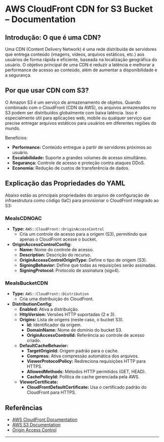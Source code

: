 # AWS CloudFront CDN for S3 Bucket – Documentation

## Introdução: O que é uma CDN?

Uma CDN (Content Delivery Network) é uma rede distribuída de servidores que entrega conteúdo (imagens, vídeos, arquivos estáticos, etc.) aos usuários de forma rápida e eficiente, baseada na localização geográfica do usuário. O objetivo principal de uma CDN é reduzir a latência e melhorar a performance de acesso ao conteúdo, além de aumentar a disponibilidade e a segurança.

## Por que usar CDN com S3?

O Amazon S3 é um serviço de armazenamento de objetos. Quando combinado com o CloudFront (CDN da AWS), os arquivos armazenados no S3 podem ser distribuídos globalmente com baixa latência. Isso é especialmente útil para aplicações web, mobile ou qualquer serviço que precise entregar arquivos estáticos para usuários em diferentes regiões do mundo.

Benefícios:
- **Performance:** Conteúdo entregue a partir de servidores próximos ao usuário.
- **Escalabilidade:** Suporte a grandes volumes de acesso simultâneo.
- **Segurança:** Controle de acesso e proteção contra ataques DDoS.
- **Economia:** Redução de custos de transferência de dados.

## Explicação das Propriedades do YAML

Abaixo estão as principais propriedades do arquivo de configuração de infraestrutura como código (IaC) para provisionar o CloudFront integrado ao S3:

### MealsCDNOAC

- **Type:** `AWS::CloudFront::OriginAccessControl`
  - Cria um controle de acesso para a origem (S3), permitindo que apenas o CloudFront acesse o bucket.
- **OriginAccessControlConfig:**
  - **Name:** Nome do controle de acesso.
  - **Description:** Descrição do recurso.
  - **OriginAccessControlOriginType:** Define o tipo de origem (S3).
  - **SigningBehavior:** Define que todas as requisições serão assinadas.
  - **SigningProtocol:** Protocolo de assinatura (sigv4).

### MealsBucketCDN

- **Type:** `AWS::CloudFront::Distribution`
  - Cria uma distribuição do CloudFront.
- **DistributionConfig:**
  - **Enabled:** Ativa a distribuição.
  - **HttpVersion:** Versões HTTP suportadas (2 e 3).
  - **Origins:** Lista de origens (neste caso, o bucket S3).
    - **Id:** Identificador da origem.
    - **DomainName:** Nome de domínio do bucket S3.
    - **OriginAccessControlId:** Referência ao controle de acesso criado.
  - **DefaultCacheBehavior:**
    - **TargetOriginId:** Origem padrão para o cache.
    - **Compress:** Ativa compressão automática dos arquivos.
    - **ViewerProtocolPolicy:** Redireciona requisições HTTP para HTTPS.
    - **AllowedMethods:** Métodos HTTP permitidos (GET, HEAD).
    - **CachePolicyId:** Política de cache gerenciada pela AWS.
  - **ViewerCertificate:**
    - **CloudFrontDefaultCertificate:** Usa o certificado padrão do CloudFront para HTTPS.

## Referências

- [AWS CloudFront Documentation](https://docs.aws.amazon.com/AmazonCloudFront/latest/DeveloperGuide/Introduction.html)
- [AWS S3 Documentation](https://docs.aws.amazon.com/AmazonS3/latest/userguide/Welcome.html)
- [Origin Access Control](https://docs.aws.amazon.com/AmazonCloudFront/latest/DeveloperGuide/private-content-restricting-access-to-s3.html)

---
